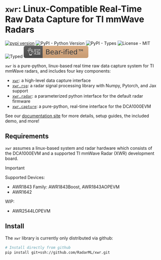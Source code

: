 # `xwr`: Linux-Compatible Real-Time Raw Data Capture for TI mmWave Radars

[![pypi version](https://img.shields.io/pypi/v/xwr.svg)](https://pypi.org/project/xwr/)
![PyPI - Python Version](https://img.shields.io/pypi/pyversions/xwr)
![PyPI - Types](https://img.shields.io/pypi/types/xwr)
![License - MIT](https://img.shields.io/badge/license-MIT-green)
![Typed](https://img.shields.io/badge/types-typed-brightgreen)
[![bear-ified](https://raw.githubusercontent.com/beartype/beartype-assets/main/badge/bear-ified.svg)](https://beartype.readthedocs.io)

`xwr` is a pure-python, linux-based real time raw data capture system for TI mmWave radars, and includes four key components:

- [`xwr`](https://radarml.github.io/xwr/system/): a high-level data capture interface
- [`xwr.rsp`](https://radarml.github.io/xwr/rsp/rsp/): a radar signal processing library with Numpy, Pytorch, and Jax support
- [`xwr.radar`](https://radarml.github.io/xwr/radar/api/): a parameterized python interface for the default radar firmware
- [`xwr.capture`](https://radarml.github.io/xwr/dca/api/): a pure-python, real-time interface for the DCA1000EVM

See our [documentation site](https://radarml.github.io/xwr/) for more details, setup guides, the included demo, and more!

## Requirements

`xwr` assumes a linux-based system and radar hardware which consists of the DCA1000EVM and a supported TI mmWave Radar (XWR) development board.

> [!IMPORTANT] 
> Supported Devices:
>    - AWR1843 Family: AWR1843Boost, AWR1843AOPEVM
>    - AWR1642
>
> WIP:
>    - AWR2544LOPEVM

## Install

The `xwr` library is currently only distributed via github:

```sh
# Install directly from github
pip install git+ssh://github.com/RadarML/xwr.git
```
